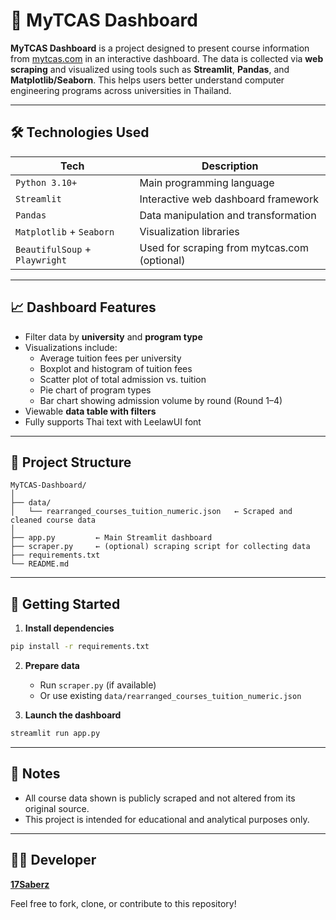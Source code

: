
# 🧭 MyTCAS Dashboard

**MyTCAS Dashboard** is a project designed to present course information from [mytcas.com](https://course.mytcas.com) in an interactive dashboard. The data is collected via **web scraping** and visualized using tools such as **Streamlit**, **Pandas**, and **Matplotlib/Seaborn**. This helps users better understand computer engineering programs across universities in Thailand.

---

## 🛠️ Technologies Used

| Tech | Description |
|------|-------------|
| `Python 3.10+` | Main programming language |
| `Streamlit` | Interactive web dashboard framework |
| `Pandas` | Data manipulation and transformation |
| `Matplotlib` + `Seaborn` | Visualization libraries |
| `BeautifulSoup` + `Playwright` | Used for scraping from mytcas.com (optional) |

---

## 📈 Dashboard Features

- Filter data by **university** and **program type**
- Visualizations include:
  - Average tuition fees per university
  - Boxplot and histogram of tuition fees
  - Scatter plot of total admission vs. tuition
  - Pie chart of program types
  - Bar chart showing admission volume by round (Round 1–4)
- Viewable **data table with filters**
- Fully supports Thai text with LeelawUI font

---

## 📂 Project Structure

```
MyTCAS-Dashboard/
│
├── data/
│   └── rearranged_courses_tuition_numeric.json   ← Scraped and cleaned course data
│
├── app.py         ← Main Streamlit dashboard
├── scraper.py     ← (optional) scraping script for collecting data
├── requirements.txt
└── README.md
```

---

## 🚀 Getting Started

1. **Install dependencies**
```bash
pip install -r requirements.txt
```

2. **Prepare data**
   - Run `scraper.py` (if available)
   - Or use existing `data/rearranged_courses_tuition_numeric.json`

3. **Launch the dashboard**
```bash
streamlit run app.py
```

---

## 📌 Notes

- All course data shown is publicly scraped and not altered from its original source.
- This project is intended for educational and analytical purposes only.

---

## 🙋‍♂️ Developer

**[17Saberz](https://github.com/17Saberz)**

Feel free to fork, clone, or contribute to this repository!
